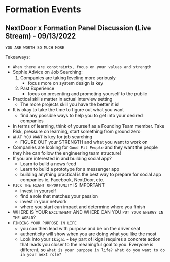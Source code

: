 # Formation Events 

<!-- ## Engineering Levels Panel Discussion 
Takeaways: 
-  -->

## NextDoor x Formation Panel Discussion (Live Stream) - 09/13/2022

`YOU ARE WORTH SO MUCH MORE`

Takeaways: 
- `When there are constraints, focus on your values and strength`
- Sophie Advice on Job Searching: 
    1. Companies are taking leveling more seriously 
        - focus more on system design is key 
    2. Past Experience 
        - focus on presenting and promoting yourself to the public 
- Practical skills matter in actual interview setting 
    - The more projects skill you have the better it is! 
- It is okay to take the time to figure out what you want 
    - find any possible ways to help you to get into your desired companies 
- In terms of learning, think of yourself as a Founding Team member. Take Risk, pressure on learning, start something from ground zero
- `WHAT YOU WANT` is key for job searching 
    - FIGURE OUT your STRENGTH and what you want to work on 
- Companies are looking for `Good Fit People` and they want the people they hire can follow the engineering team structure! 
- If you are interested in and building social app? 
    - Learn to build a news feed
    - Learn to build a prototype for a messenger app
    - building anything practical is the best way to prepare for social app companies ie, Facebook, NextDoor, etc. 
- `PICK THE RIGHT OPPORTUNITY` IS IMPORTANT 
    - invest in yourself 
    - find a role that matches your passion 
    - invest in your network 
    - where you start can impact and determine where you finish 
- WHERE IS YOUR `EXCITEMENT` AND WHERE CAN YOU `PUT YOUR ENERGY IN THE WORLD`? 
- `FINDING YOUR PURPOSE IN LIFE`
    - you can then lead with purpose and be on the driver seat 
    - authenticity will show when you are doing what you like the most 
    - Look into your `Ikigai` - key part of ikigai requires a concrete action that leads you closer to the meaningful goal to you. Everyone is different, so `what is your purpose in life? what do you want to do in your next role?` 